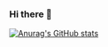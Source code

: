 ### Hi there 👋

[![Anurag's GitHub stats](https://github-readme-stats.vercel.app/api?username=willhhh&count_private=true)](https://github.com/anuraghazra/github-readme-stats)
